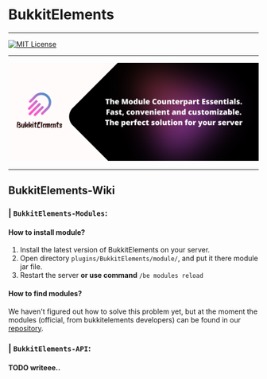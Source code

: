 
# BukkitElements
***
[![MIT License](https://img.shields.io/github/license/pl3xgaming/Purpur?&logo=github)](LICENSE)
***
![OneBanner](images/image-1.png)
***
## BukkitElements-Wiki
### | `BukkitElements-Modules`:
#### How to install module?
1. Install the latest version of BukkitElements on your server.
2. Open directory `plugins/BukkitElements/module/`, and put it there module jar file.
3. Restart the server **or use command** `/be modules reload`
#### How to find modules?
We haven't figured out how to solve this problem yet, but at the moment the modules (official, from bukkitelements developers) can be found in our [repository](https://github.com/ijamesroll/ijamesroll-bukkitelements/releases?q=%23module&expanded=true).
### | `BukkitElements-API`:
#### TODO writeee..